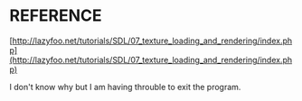 # REFERENCE

[http://lazyfoo.net/tutorials/SDL/07_texture_loading_and_rendering/index.php](http://lazyfoo.net/tutorials/SDL/07_texture_loading_and_rendering/index.php)

I don't know why but I am having throuble to exit the program.
